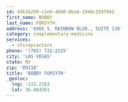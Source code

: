 ```yaml
---
id: 44b1b299-c1e0-4680-8ba8-2948c329f842
first_name: BOBBY
last_name: FORSYTH
address: '6965 S. RAINBOW BLVD., SUITE 110'
category: complementary-medicine
services:
  - chiropractors
phone: '(702) 722-2225'
city: 'LAS VEGAS'
state: NV
zip: '89118'
title: 'BOBBY FORSYTH'
_geoloc:
  lng: -115.2103
  lat: 36.084361
---
```

